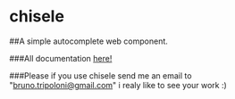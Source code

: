 chisele
=======

##A simple autocomplete web component.

###All documentation [here!](http://btripoloini.github.io/chisele) 

###Please if you use chisele send me an email to "bruno.tripoloni@gmail.com" i realy like to see your work :)
